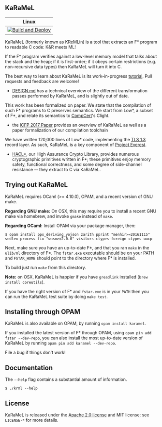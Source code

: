 KaRaMeL
-------

| Linux  |
|---------|
| [![Build and Deploy](https://github.com/FStarLang/karamel/actions/workflows/linux-x64-hierarchic.yaml/badge.svg)](https://github.com/FStarLang/karamel/actions/workflows/linux-x64-hierarchic.yaml) |

KaRaMeL (formerly known as KReMLin) is a tool that extracts an F\* program to
readable C code: K&R meets ML!

If the F\* program verifies against a low-level memory model that talks about
the stack and the heap; if it is first-order; if it obeys certain restrictions
(e.g. non-recursive data types) then KaRaMeL will turn it into C.

The best way to learn about KaRaMeL is its work-in-progress
[tutorial](https://fstarlang.github.io/lowstar/html/). Pull requests and
feedback are welcome!

- [DESIGN.md](DESIGN.md) has a technical overview of the different
  transformation passes performed by KaRaMeL, and is slightly out of date.

This work has been formalized on paper. We state that the compilation of
such F\* programs to C preserves semantics. We start from Low\*, a subset of
F\*, and relate its semantics to [CompCert](http://compcert.inria.fr/)'s Clight.
- the [ICFP 2017 Paper] provides an overview of KaRaMeL as well
  as a paper formalization of our compilation toolchain

We have written 120,000 lines of Low\* code, implementing the [TLS
1.3](https://tlswg.github.io/tls13-spec/) record layer. As such, KaRaMeL is a
key component of [Project Everest](https://project-everest.github.io/).
- [HACL\*], our High Assurance Crypto Library, provides numerous cryptographic
  primitives written in F\*; these primitives enjoy memory safety, functional
  correctness, and some degree of side-channel resistance -- they extract to C
  via KaRaMeL.

[ML Workshop Paper]: https://jonathan.protzenko.fr/papers/ml16.pdf
[HACL\*]: https://github.com/hacl-star/hacl-star
[ICFP 2017 Paper]: https://arxiv.org/abs/1703.00053

## Trying out KaRaMeL

KaRaMeL requires OCaml (>= 4.10.0), OPAM, and a recent version of GNU make.

**Regarding GNU make:** On OSX, this may require you to install a recent GNU
make via homebrew, and invoke `gmake` instead of `make`.

**Regarding OCaml:** Install OPAM via your package manager, then:

`$ opam install ppx_deriving_yojson zarith pprint "menhir>=20161115" sedlex process fix "wasm>=2.0.0" visitors ctypes-foreign ctypes uucp`

Next, make sure you have an up-to-date F\*, and that you ran `make` in the
`ulib/ml` directory of F\*. The `fstar.exe` executable should be on your PATH
and `FSTAR_HOME` should point to the directory where F\* is installed.

To build just run `make` from this directory.

**Note:** on OSX, KaRaMeL is happier if you have `greadlink` installed (`brew
install coreutils`).

If you have the right version of F\* and `fstar.exe` is in your `PATH` then you
can run the KaRaMeL test suite by doing `make test`.

## Installing through OPAM

KaRaMeL is also available on OPAM, by running `opam install karamel`.

If you installed the latest version of F\* through OPAM, using `opam pin add fstar --dev-repo`,
you can also install the most up-to-date version of KaRaMeL by running `opam pin add karamel --dev-repo`.

File a bug if things don't work!

## Documentation

The `--help` flag contains a substantial amount of information.

```
$ ./krml --help
```

## License

KaRaMeL is released under the [Apache 2.0 license] and MIT license; see `LICENSE-*` for more details.

[Apache 2.0 license]: https://www.apache.org/licenses/LICENSE-2.0
